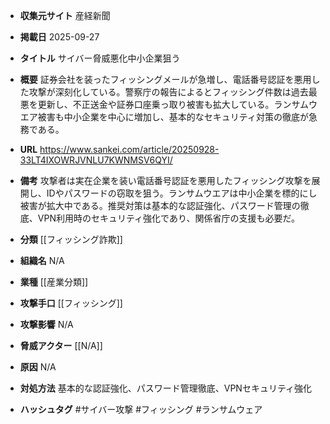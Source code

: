 - **収集元サイト**
産経新聞

- **掲載日**
2025-09-27

- **タイトル**
サイバー脅威悪化中小企業狙う

- **概要**
証券会社を装ったフィッシングメールが急増し、電話番号認証を悪用した攻撃が深刻化している。警察庁の報告によるとフィッシング件数は過去最悪を更新し、不正送金や証券口座乗っ取り被害も拡大している。ランサムウエア被害も中小企業を中心に増加し、基本的なセキュリティ対策の徹底が急務である。

- **URL**
https://www.sankei.com/article/20250928-33LT4IXOWRJVNLU7KWNMSV6QYI/

- **備考**
攻撃者は実在企業を装い電話番号認証を悪用したフィッシング攻撃を展開し、IDやパスワードの窃取を狙う。ランサムウエアは中小企業を標的にし被害が拡大中である。推奨対策は基本的な認証強化、パスワード管理の徹底、VPN利用時のセキュリティ強化であり、関係省庁の支援も必要だ。

- **分類**
[[フィッシング詐欺]]

- **組織名**
N/A

- **業種**
[[産業分類]]

- **攻撃手口**
[[フィッシング]]

- **攻撃影響**
N/A

- **脅威アクター**
[[N/A]]

- **原因**
N/A

- **対処方法**
基本的な認証強化、パスワード管理徹底、VPNセキュリティ強化

- **ハッシュタグ**
#サイバー攻撃 #フィッシング #ランサムウェア
